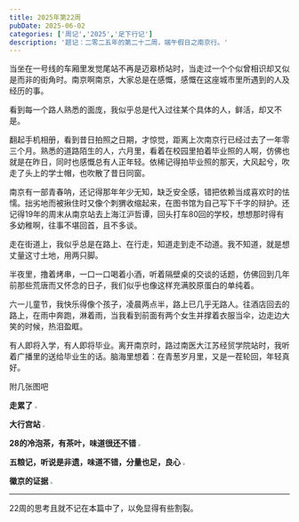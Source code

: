 ```yaml
---
title: 2025年第22周
pubDate: 2025-06-02
categories: ['周记','2025','足下行记']
description: '题记：二零二五年的第二十二周，端午假日之南京行。'
---
```

当坐在一号线的车厢里发觉尾站不再是迈皋桥站时，当走过一个个似曾相识却又似是而非的街角时。南京啊南京，大家总是在感慨，感慨在这座城市里所遇到的人及经历的事。  

看到每一个路人熟悉的面庞，我似乎总是代入过往某个具体的人，鲜活，却又不是。  

翻起手机相册，看到昔日拍照之日期，才惊觉，距离上次南京行已经过去了一年零三个月。熟悉的道路陌生的人，六月里，看着在校园里拍着毕业照的人啊，仿佛也就是在昨日，同时也感慨总有人正年轻。依稀记得拍毕业照的那天，大风起兮，吹走了头上的学士帽，也吹散了昔日同窗。

南京有一部青春呐，还记得那年年少无知，缺乏安全感，错把依赖当成喜欢时的怯懦。拙劣地而被揪住时又像个刺猬收缩起来，在图书馆为自己写下千字的辩护。还记得19年的周末从南京站去上海江沪哲谭，回头打车80回的学校，想想那时得有多幼稚啊，往事不堪回首，且不多谈。

走在街道上，我似乎总是在路上、在行走，知道走到走不动道。我不知道，就是想丈量这寸土地，用两只脚。

半夜里，撸着烤串，一口一口喝着小酒，听着隔壁桌的交谈的话题，仿佛回到几年前那些荒唐而又怀念的日子，我们似乎也像这样充满胶原蛋白的单纯着。

六一儿童节，我快乐得像个孩子，凌晨两点半，路上已几乎无路人。往酒店回去的路上，在雨中奔跑，淋着雨，当我看到前面有两个女生并撑着衣服当伞，边走边大笑的时候，热泪盈眶。

有人即将入学，有人即将毕业。离开南京时，路过南医大江苏经贸学院站时，我听着广播里的送给毕业生的话。脑海里想着：在青葱岁月里，又是一茬轮回，年轻真好。


附几张图吧

**走累了**
<img src="https://12c3bda.webp.li/image-20250602205050144.png" style="zoom:25%;" />

**大行宫站**
<img src="https://12c3bda.webp.li/image-20250602205131262.png" style="zoom:25%;" />

**28的冷泡茶，有茶叶，味道很还不错**
<img src="https://12c3bda.webp.li/image-20250602205142319.png" style="zoom:25%;" />

**五粮记，听说是非遗，味道不错，分量也足，良心**
<img src="https://12c3bda.webp.li/image-20250602205155025.png" style="zoom:25%;" />

**徽京的证据**
<img src="https://12c3bda.webp.li/image-20250602205114831.png" style="zoom:25%;" />

---

22周的思考且就不记在本篇中了，以免显得有些割裂。
